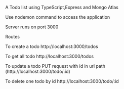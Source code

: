 A Todo list using TypeScript,Express and Mongo Atlas

Use nodemon command to access the application

Server runs on port 3000

Routes


To create a todo           http://localhost:3000/todos


To get all todo            http://localhost:3000/todos

To update a todo          PUT request with id in url path (http://localhost:3000/todo/:id)


To delete one todo by id   http://localhost:3000/todo/:id
